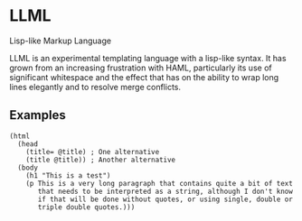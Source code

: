 LLML
====

Lisp-like Markup Language

LLML is an experimental templating language with a lisp-like syntax. It
has grown from an increasing frustration with HAML, particularly its
use of significant whitespace and the effect that has on the ability to
wrap long lines elegantly and to resolve merge conflicts.

Examples
--------

    (html
      (head
        (title= @title) ; One alternative
        (title @title)) ; Another alternative
      (body
        (h1 "This is a test")
        (p This is a very long paragraph that contains quite a bit of text
           that needs to be interpreted as a string, although I don't know
           if that will be done without quotes, or using single, double or
           triple double quotes.)))
